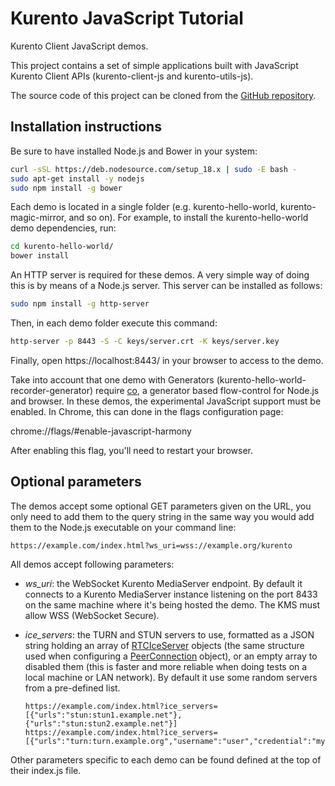 Kurento JavaScript Tutorial
===========================

Kurento Client JavaScript demos.

This project contains a set of simple applications built with JavaScript
Kurento Client APIs (kurento-client-js and kurento-utils-js).

The source code of this project can be cloned from the [GitHub repository](https://github.com/Kurento/kurento).

Installation instructions
-------------------------

Be sure to have installed Node.js and Bower in your system:

```bash
curl -sSL https://deb.nodesource.com/setup_18.x | sudo -E bash -
sudo apt-get install -y nodejs
sudo npm install -g bower
```

Each demo is located in a single folder (e.g. kurento-hello-world,
kurento-magic-mirror, and so on). For example, to install the kurento-hello-world
demo dependencies, run:

```bash
cd kurento-hello-world/
bower install
```

An HTTP server is required for these demos. A very simple way of doing this is
by means of a Node.js server. This server can be installed as follows:

```bash
sudo npm install -g http-server
```

Then, in each demo folder execute this command:

```bash
http-server -p 8443 -S -C keys/server.crt -K keys/server.key
```

Finally, open https://localhost:8443/ in your browser to access to the demo.

Take into account that one demo with Generators (kurento-hello-world-recorder-generator) require [co](https://github.com/visionmedia/co),
a generator based flow-control for Node.js and browser. In these demos, the experimental JavaScript support must be enabled. In Chrome, this can done in the flags configuration page:

chrome://flags/#enable-javascript-harmony

After enabling this flag, you'll need to restart your browser.

Optional parameters
-------------------

The demos accept some optional GET parameters given on the URL, you only need to
add them to the query string in the same way you would add them to the Node.js
executable on your command line:

```
https://example.com/index.html?ws_uri=wss://example.org/kurento
```

All demos accept following parameters:

* *ws_uri*: the WebSocket Kurento MediaServer endpoint. By default it connects
  to a Kurento MediaServer instance listening on the port 8433 on the same
  machine where it's being hosted the demo. The KMS must allow WSS (WebSocket Secure).
* *ice_servers*: the TURN and STUN servers to use, formatted as a JSON string
  holding an array of [RTCIceServer](http://www.w3.org/TR/webrtc/#idl-def-RTCIceServer) objects (the same structure used when
  configuring a [PeerConnection](http://www.w3.org/TR/webrtc/#rtcpeerconnection-interface) object), or an empty array to disabled them
  (this is faster and more reliable when doing tests on a local machine or LAN
  network). By default it use some random servers from a pre-defined list.

  ```
  https://example.com/index.html?ice_servers=[{"urls":"stun:stun1.example.net"},{"urls":"stun:stun2.example.net"}]
  https://example.com/index.html?ice_servers=[{"urls":"turn:turn.example.org","username":"user","credential":"myPassword"}]
  ```

Other parameters specific to each demo can be found defined at the top of their
index.js file.

